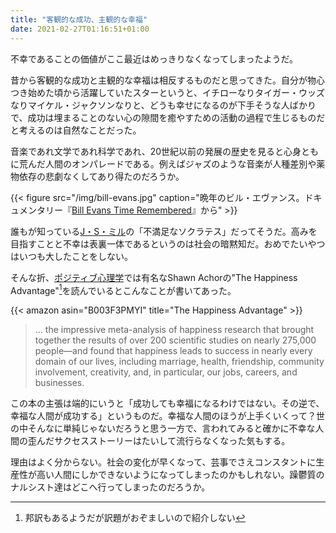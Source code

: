 ```yaml
---
title: "客観的な成功、主観的な幸福"
date: 2021-02-27T01:16:51+01:00
---
```


不幸であることの価値がここ最近はめっきりなくなってしまったようだ。

昔から客観的な成功と主観的な幸福は相反するものだと思ってきた。自分が物心つき始めた頃から活躍していたスターというと、イチローなりタイガー・ウッズなりマイケル・ジャクソンなりと、どうも幸せになるのが下手そうな人ばかりで、成功は埋まることのない心の隙間を癒やすための活動の過程で生じるものだと考えるのは自然なことだった。

音楽であれ文学であれ科学であれ、20世紀以前の発展の歴史を見ると心身ともに荒んだ人間のオンパレードである。例えばジャズのような音楽が人種差別や薬物依存の悲劇なくしてあり得たのだろうか。

{{< figure src="/img/bill-evans.jpg" caption="晩年のビル・エヴァンス。ドキュメンタリー『[Bill Evans Time Remembered](https://www.imdb.com/title/tt5051930/)』から" >}}

誰もが知っている[J・S・ミル](https://ja.wikipedia.org/wiki/%E3%82%B8%E3%83%A7%E3%83%B3%E3%83%BB%E3%82%B9%E3%83%81%E3%83%A5%E3%82%A2%E3%83%BC%E3%83%88%E3%83%BB%E3%83%9F%E3%83%AB)の「不満足なソクラテス」だってそうだ。高みを目指すことと不幸は表裏一体であるというのは社会の暗黙知だ。おめでたいやつはいつも大したことをしない。

そんな折、[ポジティブ心理学](https://ja.wikipedia.org/wiki/%E3%83%9D%E3%82%B8%E3%83%86%E3%82%A3%E3%83%96%E5%BF%83%E7%90%86%E5%AD%A6)では有名なShawn Achorの"The Happiness Advantage"[^1]を読んでいるとこんなことが書いてあった。

{{< amazon asin="B003F3PMYI" title="The Happiness Advantage" >}}

> ... the impressive meta-analysis of happiness research that brought together the results of over 200 scientific studies on nearly 275,000 people—and found that happiness leads to success in nearly every domain of our lives, including marriage, health, friendship, community involvement, creativity, and, in particular, our jobs, careers, and businesses.

この本の主張は端的にいうと「成功しても幸福になるわけではない。その逆で、幸福な人間が成功する」というものだ。幸福な人間のほうが上手くいくって？世の中そんなに単純じゃないだろうと思う一方で、言われてみると確かに不幸な人間の歪んだサクセスストーリーはたいして流行らなくなった気もする。

理由はよく分からない。社会の変化が早くなって、芸事でさえコンスタントに生産性が高い人間にしかできないようになってしまったのかもしれない。躁鬱質のナルシスト達はどこへ行ってしまったのだろうか。

[^1]: 邦訳もあるようだが訳題がおぞましいので紹介しない
